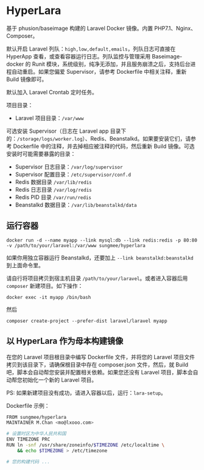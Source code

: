 # HyperLara

基于 phusion/baseimage 构建的 Laravel Docker 镜像。内置 PHP7.1、Nginx、Composer。

默认开启 Laravel 列队：`high,low,default,emails`，列队日志可直接在 HyperApp 查看，或查看容器运行日志。列队监控与管理采用 Baseimage-docker 的 Runit 模块，系统级别，纯净无添加，并且服务崩溃之后，支持后台进程自动重启。如果您偏爱 Supervisor，请参考 Dockerfile 中相关注释，重新 Build 镜像即可。

默认加入 Laravel Crontab 定时任务。

项目目录：

- Laravel 项目目录：`/var/www`

可选安装 Supervisor（日志在 Laravel app 目录下的：`/storage/logs/worker.log`）、Redis、Beanstalkd。如果要安装它们，请参考 Dockerfile 中的注释，并去掉相应被注释的代码，然后重新 Build 镜像。可选安装时可能需要暴露的目录：

- Supervisor 日志目录：`/var/log/supervisor`
- Supervisor 配置目录：`/etc/supervisor/conf.d`
- Redis 数据目录 `/var/lib/redis`
- Redis 日志目录 `/var/log/redis`
- Redis PID 目录 `/var/run/redis`
- Beanstalkd 数据目录：`/var/lib/beanstalkd/data`

## 运行容器

    docker run -d --name myapp --link mysql:db --link redis:redis -p 80:80 -v /path/to/your/laravel:/var/www sungmee/hyperlara

如果你用独立容器运行 Beanstalkd，还要加上 `--link beanstalkd:beanstalkd` 到上面命令里。

请自行将项目拷贝到宿主机目录 `/path/to/your/laravel`。或者进入容器后用 `composer` 新建项目。如下操作：

    docker exec -it myapp /bin/bash

然后

    composer create-project --prefer-dist laravel/laravel myapp

## 以 HyperLara 作为母本构建镜像

在您的 Laravel 项目根目录中编写 Dockerfile 文件，并将您的 Laravel 项目文件拷贝到该目录下，请确保根目录中存在 composer.json 文件，然后，就 Build 吧，脚本会自动帮您安装并配置相关依赖。如果您还没有 Laravel 项目，脚本会自动帮您初始化一个新的 Laravel 项目。

PS: 如果新建项目没有成功，请进入容器以后，运行：`lara-setup`。

Dockerfile 示例：

```sh
FROM sungmee/hyperlara
MAINTAINER M.Chan <mo@lxooo.com>

# 设置时区为中华人民共和国
ENV TIMEZONE PRC
RUN ln -snf /usr/share/zoneinfo/$TIMEZONE /etc/localtime \
    && echo $TIMEZONE > /etc/timezone

# 您的构建代码 ...
```